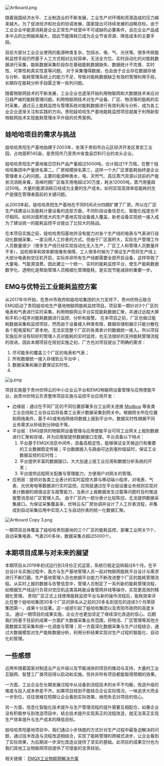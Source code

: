 ![Artboard.png](https://assets.emqx.com/images/616aafea3962ed084ee831400e895409.png)

随着我国经济水平、工业制造业的不断发展，工业生产对环境和资源造成的压力越来越大。为了促进经济和社会的协调发展，国家提出可持续发展的战略目标。由于工业企业中能源消耗是企业正常生产经营中不可或缺的必要条件，且在企业产品成本中占的比例越来越大，因此节能降耗已成为企业节省资源、降低成本的主要手段。

目前大部分工业企业使用的能源种类复杂，包括水、电、气、光伏等。很多传统能耗监控手段仍然基于人工方式相对比较简单，无法全方位、实时自动化的对能耗数据进行采集，能耗数据采集阶段存在基础能耗数据缺失、数据统计不完善、实时性、可靠性和真实性差等问题。 对于采集懂得数据，也会由于企业存在数据存储与分析、能耗管理系统上的能力不足，导致对能耗数据缺乏有效的管理利用手段，长期存在能耗分析手段匮乏等一些列问题。

随着物联网技术的不断发展，工业企业也逐渐开始利用物联网和大数据技术来应对日趋严峻的能耗管理问题。利用物联网技术对生产设备、厂区、物流等的能耗的实时采集，通过云上能耗监控与管理系统对能耗数据进行有效利用与分析，成为各工业企业逐渐关注和实践的方向。贵阳娃哈哈生产基地能耗监控项目就属于利用新型物联网技术实现能耗管理水平升级的优秀案例。

## 娃哈哈项目的需求与挑战

娃哈哈贵阳生产基地始建于2003年，坐落于贵阳市白云区经济开发区景宏工业园，占地面积145亩，是贵阳市乃至贵州省食品饮料行业的龙头企业。

娃哈哈贵阳生产基地每日饮料产品产量超过5000吨，合计超过1千万瓶，在整个娃哈哈集团中产量排名第二，厂房规模排名第三，这样一个大厂区里能耗始终是企业管理者关心的问题。主要的能源种类水，电、天然气、高压蒸汽资源以目前的产能状况消耗来看，高峰时期厂区每天用电超过30万度，耗水12000吨，蒸汽用量超过50吨，大量的能源消耗已经成为主要的生产成本。如何实现高效率低能耗的生产是摆在管理者面前的关键问题。

从2003年起，娃哈哈贵阳生产基地在不同时间点分四期扩建了厂房。所以在厂区生产线建设以及能耗计量设备的选型方面，不同阶段设备信息化、智能化程度也不尽相同。如何对面积庞大的生产基地实现设备接入覆盖，新老设备实现统一接入成为了建设统一的能耗监控平台提出了比较大的挑战。

在本项目实施之前，娃哈哈贵阳基地并没有能力对各个生产线的电表与气表进行自动化数据采集，一直沿用人工抄表的方式。但由于厂区面积大，实际生产管理工作人员数量很少（很多生产线已经实现自动化无人生产，厂区工人和管理人员数量并不多），巡检频率和效率都很难有保障。工人很多时候为了保证生产而将生产线上大部分电表和空压机开启，实际并非所有生产线都需要全部开启设备，这样导致了大量电、气能源浪费。因此建立一个统一、实时的能耗监控平台，使生产能耗数据数字化、透明化是帮助管理人员精细化管理能耗，是实现节能减排的重要一步。

## EMQ与优特云工业能耗监控方案

从2017年中开始，在贵州市政府和娃哈哈集团的大力支持下，贵州优特云联合EMQ启动了贵阳娃哈哈生产基地物联网能耗监控项目。项目第一期针对3个厂区的电表和气表进行实时采集，利用物联网云平台实现能耗数据汇聚，并通过远程大屏和手机小程序对能耗数据进行监控、分析和报警。
在本项目之前，厂区也做过能耗数据采集和监控项目，然而由于设备接入种类有限，数据存储和展示只能分散在各个配电室和厂房本地，无法实现整个厂区的各类表计的数据统一接入。所以项目实施后并没有较好的管理人员对能耗的实时监控，也无法很好的支持能耗管理流程的改进。因此本期项目在规划实施之初，厂方也对项目提出了明确的需求：

1. 尽可能多的覆盖三个厂区的电表和气表；
2. 所有数据统一接入存储到云平台中；
3. 数据采集和展示要保证实时性。
4. 
![g.png](https://assets.emqx.com/images/555ba6a124127ad1949cadfbef42230d.png)

项目实施基于贵州优特云的中小企业云平台和EMQ物联网设备管理与应用使能平台，由贵州优特云负责整体项目实施与监控平台应用开发：

- 边缘层：通过在不同厂区的不同位置部署多台工业网关连接 [Modbus](https://www.emqx.com/zh/blog/modbus-protocol-the-grandfather-of-iot-communication) 等各类工业总线和工业协议后将各类工业表计数据采集到网关中。根据网关所在位置和网络条件，基于4G或有线网络将数据上报到平台中。数据实时性根据不同业务需求从秒级到分钟级不等。
- 平台层：EMQ提供的物联网设备管理与应用使能平台可将工业网关上报到数据进行汇聚和存储，并为应用层提供数据接口支撑。平台具备以下特点：
  1. 平台基于EMQX消息中间件，具备高稳定性，能够保证全天候运行和重要的工业数据稳定传输；平台数据接入与路由可达到毫秒级延时，保证工业数据监控的实时性；
  2. 平台提供丰富的数据接口，大大加速上层工业应用和数据分析系统的开发；
  3. 平台提供远程网关配置与管理能力，方便用户对网关的管理。
- 应用层：提供对各类工业表计的实时监控大屏与移动端小程序，对电表、气表、光伏用电等数据进行实时监控。应用层通过在平台层设置业务规则实现对表计数据的阈值设定与报警能力，当表计上报数据发生过载等问题时及时推送报警消息给厂区管理人员。
  由于厂区内一部分表计比较陈旧，无法提供数据采集接口。为保证采集覆盖率，优特云与厂房协调并设计了人工抄表流程，并集成到自动采集应用中实现人工与自动抄表的统一化数据汇聚。

![Artboard Copy 3.png](https://assets.emqx.com/images/7319f39f88438133e06b2f9a250a22c3.png)

 一期项目总体覆盖了娃哈哈贵阳基地的三个厂区的能耗监控，部署工业网关11个，自动采集电表、气表200多块，数据采集点超过5000个。

## 本期项目成果与对未来的展望

本期项目从2019年初试运行到3月份正式运营，系统已稳定运转超过6个月。在平台设计与实施过程中，我方与生产基地管理人员一起对物联网能耗平台设计与需求进行不断打磨。生产基地管理人员也依据平台能力不断改进整个厂区的能耗管理流程。从实时上报的数据与告警信息中，管理人员制定了一系列新的能耗管理流程，如根据生产线运行负荷对空压机这类高耗能设备管网并线等操作，实现更高效的精细化管理。
贵阳厂区正式上线使用能耗监控平台与新的操作流程后，能耗效率评比在整个娃哈哈集团30多个厂区的排名从之前的20多名到现在的连续3个月荣获集团第一，成果十分显著。这一成绩引起了娃哈哈集团以及贵阳市政府的高度关注。
通过一期项目的成果实施，企业方也更加坚定了继续深化改造的信心。后期我们将基于目前的成果一方面扩大数据采集业务范围，将物流、厂区管理等其他方面数据实现采集和统一化调度与管理；另一方面深化数据采集与生产过程结合，通过大数据模型对生产能耗数据分析，利用分析结果实现对生产过程的智能化、自动化的管理。

## 一些感想


近两年随着国家对制造业产业升级以及节能减排的项目的推动与支持，大量的工业互联网、智慧工厂类项目得以启动和实施，但并非所有项目都能取得预期的效果。

一方面，工业企业在长期发展过程中从设备到流程技术的水平不均衡，改造升级的难度与投入成本参差不齐。如果项目规划不能结合企业实际情况，一味追求大而全一步到位，往往很难在短期让企业看到实际效果，继而失去对项目的信心。

另一方面，信息化智能化技术提升与生产管理流程的提升需要互相配合，如果企业没有积极参与到改造项目中，结合技术提升实现真正的流程改造，就无法真正实现生产效率提升与生产成本的降低目标。

娃哈哈贵阳基地项目中，我们通过小步快跑的方式针对生产过程中最急迫解决的问题，通过技术改造与流程改造相结合，实现了能耗管理的跨越式进步，让企业看到了实际效果，为后期进一步深化改造业提供了坚实的基础。此项目的成果交付也为我们其他工业物联网项目提供了可借鉴的宝贵经验。


相关链接： [EMQX工业物联网解决方案](https://mp.weixin.qq.com/s?__biz=Mzg3NjAyMjM0NQ==&mid=2247484013&idx=1&sn=ef9dc3bc5ed66cf3b71880faa4acafa1&chksm=cf39dd4bf84e545db54177b856789bb344e0c4eb28d0125c015499afd43a3bcec1b7265691bb&token=964914743&lang=zh_CN#rd)
